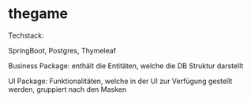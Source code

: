 # thegame

Techstack:

SpringBoot, Postgres, Thymeleaf

Business Package: enthält die Entitäten, welche die DB Struktur darstellt

UI Package: Funktionalitäten, welche in der UI zur Verfügung gestellt werden, gruppiert nach den Masken
